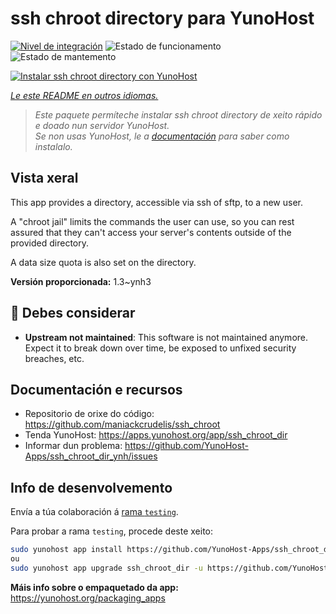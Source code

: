 <!--
NOTA: Este README foi creado automáticamente por <https://github.com/YunoHost/apps/tree/master/tools/readme_generator>
NON debe editarse manualmente.
-->

# ssh chroot directory para YunoHost

[![Nivel de integración](https://dash.yunohost.org/integration/ssh_chroot_dir.svg)](https://ci-apps.yunohost.org/ci/apps/ssh_chroot_dir/) ![Estado de funcionamento](https://ci-apps.yunohost.org/ci/badges/ssh_chroot_dir.status.svg) ![Estado de mantemento](https://ci-apps.yunohost.org/ci/badges/ssh_chroot_dir.maintain.svg)

[![Instalar ssh chroot directory con YunoHost](https://install-app.yunohost.org/install-with-yunohost.svg)](https://install-app.yunohost.org/?app=ssh_chroot_dir)

*[Le este README en outros idiomas.](./ALL_README.md)*

> *Este paquete permíteche instalar ssh chroot directory de xeito rápido e doado nun servidor YunoHost.*  
> *Se non usas YunoHost, le a [documentación](https://yunohost.org/install) para saber como instalalo.*

## Vista xeral

This app provides a directory, accessible via ssh of sftp, to a new user.

A "chroot jail" limits the commands the user can use, so you can rest assured that
they can't access your server's contents outside of the provided directory.

A data size quota is also set on the directory.


**Versión proporcionada:** 1.3~ynh3
## :red_circle: Debes considerar

- **Upstream not maintained**: This software is not maintained anymore. Expect it to break down over time, be exposed to unfixed security breaches, etc.

## Documentación e recursos

- Repositorio de orixe do código: <https://github.com/maniackcrudelis/ssh_chroot>
- Tenda YunoHost: <https://apps.yunohost.org/app/ssh_chroot_dir>
- Informar dun problema: <https://github.com/YunoHost-Apps/ssh_chroot_dir_ynh/issues>

## Info de desenvolvemento

Envía a túa colaboración á [rama `testing`](https://github.com/YunoHost-Apps/ssh_chroot_dir_ynh/tree/testing).

Para probar a rama `testing`, procede deste xeito:

```bash
sudo yunohost app install https://github.com/YunoHost-Apps/ssh_chroot_dir_ynh/tree/testing --debug
ou
sudo yunohost app upgrade ssh_chroot_dir -u https://github.com/YunoHost-Apps/ssh_chroot_dir_ynh/tree/testing --debug
```

**Máis info sobre o empaquetado da app:** <https://yunohost.org/packaging_apps>
